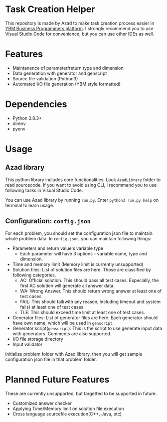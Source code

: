 # Task Creation Helper

This repository is made by Azad to make task creation process easier in [YBM Business Programmers platform](https://ybm-business.programmers.co.kr/). 
I strongly recommend you to use Visual Studio Code for convenience, but you can use other IDEs as well.

# Features

- Maintanence of parameter/return type and dimension
- Data generation with generator and genscript
- Source file validation (Python3)
- Automated I/O file generation (YBM style formatted)

# Dependencies

* Python 3.8.3+
* direnv
* pyenv

# Usage

## Azad library

This python library includes core functionalities. 
Look `AzadLibrary` folder to read sourcecode.
If you want to avoid using CLI, I recommend you to use following tasks in Visual Studio Code.

You can use Azad library by running `run.py`. 
Enter `python3 run.py help` on terminal to learn usage.

## Configuration: `config.json`

For each problem, you should set the configuration json file to maintain whole problem data. 
In `config.json`, you can maintain following things:

- Parameters and return value's variable type
  - Each parameter will have 3 options - variable name, type and dimension.
- Time and memory limit (Memory limit is currently unsupported)
- Solution files: List of solution files are here. Those are classified by following categories.
  - AC: Official solution. This should pass all test cases. Especially, the first AC solution will generate all answer data.
  - WA: Wrong Answer. This should return wrong answer at least one of test cases.
  - FAIL: This should fail(with any reason, including timeout and system fails) at least one of test cases.
  - TLE: This should exceed time limit at least one of test cases.
- Generator files: List of generator files are here. Each generator should have own name, which will be used in `genscript`.
- Generator script(`genscript`): This is the script to use generate input data with generators. Comments are also supported.
- I/O file storage directory
- Input validator

Initialize problem folder with Azad library, then you will get sample configuration json file in that problem folder.

# Planned Future Features

These are currently unsupported, but targetted to be supported in future.

- Customized answer checker
- Applying Time/Memory limit on solution file execution
- Cross language sourcefile execution(C++, Java, etc)

